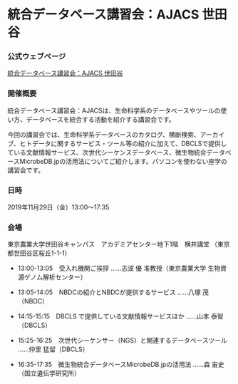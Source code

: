 # 統合データベース講習会：AJACS 世田谷

### 公式ウェブページ
[統合データベース講習会：AJACS 世田谷](https://biosciencedbc.jp/event/ajacs/ajacs80.html)  

### 開催概要
統合データベース講習会：AJACSは、生命科学系のデータベースやツールの使い方、データベースを統合する活動を紹介する講習会です。

今回の講習会では、生命科学系データベースのカタログ、横断検索、アーカイブ、ヒトデータに関するサービス・ツール等の紹介に加えて、DBCLSで提供している文献情報サービス、次世代シーケンスデータベース、微生物統合データベースMicrobeDB.jpの活用法についてご紹介します。パソコンを使わない座学の講習会です。

### 日時
2019年11月29日（金）13:00〜17:35

### 会場
東京農業大学世田谷キャンパス　アカデミアセンター地下1階　横井講堂 （東京都世田谷区桜丘1-1-1）

- 13:00-13:05　受入れ機関ご挨拶
……志波 優 准教授（東京農業大学 生物資源ゲノム解析センター）

- 13:05-14:05　NBDCの紹介とNBDCが提供するサービス
……八塚 茂（NBDC）

- 14:15-15:15　DBCLS で提供している文献情報サービスほか
……山本 泰智（DBCLS）

- 15:25-16:25　次世代シーケンサー（NGS）と関連するデータベースツール
……仲里 猛留（DBCLS）

- 16:35-17:35　微生物統合データベースMicrobeDB.jpの活用法
……森 宙史（国立遺伝学研究所）
